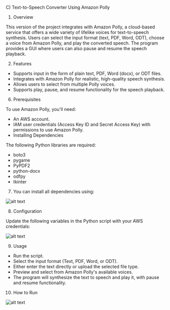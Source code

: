 C) Text-to-Speech Converter Using Amazon Polly

1) Overview

This version of the project integrates with Amazon Polly, a cloud-based service that offers a wide variety of lifelike voices for text-to-speech synthesis. Users can select the input format (text, PDF, Word, ODT), choose a voice from Amazon Polly, and play the converted speech. The program provides a GUI where users can also pause and resume the speech playback.

2) Features

- Supports input in the form of plain text, PDF, Word (docx), or ODT files.
- Integrates with Amazon Polly for realistic, high-quality speech synthesis.
- Allows users to select from multiple Polly voices.
- Supports play, pause, and resume functionality for the speech playback.

6) Prerequisites

To use Amazon Polly, you'll need:

- An AWS account.
- IAM user credentials (Access Key ID and Secret Access Key) with permissions to use Amazon Polly.
- Installing Dependencies

The following Python libraries are required:

- boto3
- pygame
- PyPDF2
- python-docx
- odfpy
- tkinter

7) You can install all dependencies using:

![alt text](image.png)

8) Configuration

Update the following variables in the Python script with your AWS credentials:

![alt text](image-1.png)

9) Usage

- Run the script.
- Select the input format (Text, PDF, Word, or ODT).
- Either enter the text directly or upload the selected file type.
- Preview and select from Amazon Polly's available voices.
- The program will synthesize the text to speech and play it, with pause and resume functionality.

10) How to Run

![alt text](image-2.png)